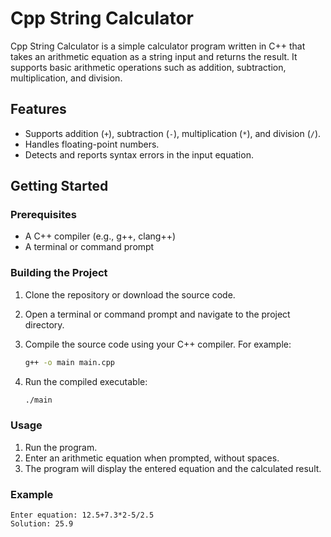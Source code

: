 # Cpp String Calculator

Cpp String Calculator is a simple calculator program written in C++ that takes an arithmetic equation as a string input and returns the result. It supports basic arithmetic operations such as addition, subtraction, multiplication, and division.

## Features

- Supports addition (`+`), subtraction (`-`), multiplication (`*`), and division (`/`).
- Handles floating-point numbers.
- Detects and reports syntax errors in the input equation.

## Getting Started

### Prerequisites

- A C++ compiler (e.g., g++, clang++)
- A terminal or command prompt

### Building the Project

1. Clone the repository or download the source code.
2. Open a terminal or command prompt and navigate to the project directory.
3. Compile the source code using your C++ compiler. For example:

    ```sh
    g++ -o main main.cpp
    ```

4. Run the compiled executable:

    ```sh
    ./main
    ```

### Usage

1. Run the program.
2. Enter an arithmetic equation when prompted, without spaces.
3. The program will display the entered equation and the calculated result.

### Example

```
Enter equation: 12.5+7.3*2-5/2.5
Solution: 25.9
```